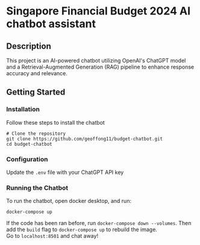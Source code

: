 # Singapore Financial Budget 2024 AI chatbot assistant

## Description

This project is an AI-powered chatbot utilizing OpenAI's ChatGPT model and a Retrieval-Augmented Generation (RAG) pipeline to enhance response accuracy and relevance.

## Getting Started
### Installation
Follow these steps to install the chatbot
```
# Clone the repository
git clone https://github.com/geoffong11/budget-chatbot.git
cd budget-chatbot
```
### Configuration

Update the `.env` file with your ChatGPT API key

### Running the Chatbot

To run the chatbot, open docker desktop, and run:
```
docker-compose up
```
If the code has been ran before, run `docker-compose down --volumes`. Then add the `build` flag to `docker-compose up` to rebuild  the image.\
Go to `localhost:8501` and chat away!

